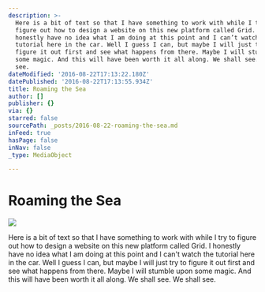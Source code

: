 ```yaml
---
description: >-
  Here is a bit of text so that I have something to work with while I try to
  figure out how to design a website on this new platform called Grid. I
  honestly have no idea what I am doing at this point and I can’t watch the
  tutorial here in the car. Well I guess I can, but maybe I will just try to
  figure it out first and see what happens from there. Maybe I will stumble upon
  some magic. And this will have been worth it all along. We shall see. We shall
  see.
dateModified: '2016-08-22T17:13:22.180Z'
datePublished: '2016-08-22T17:13:55.934Z'
title: Roaming the Sea
author: []
publisher: {}
via: {}
starred: false
sourcePath: _posts/2016-08-22-roaming-the-sea.md
inFeed: true
hasPage: false
inNav: false
_type: MediaObject

---
```

# Roaming the Sea
![](https://the-grid-user-content.s3-us-west-2.amazonaws.com/f7841fa4-b20f-4cca-8e2a-0c139d443cfc.jpg)

Here is a bit of text so that I have something to work with while I try to figure out how to design a website on this new platform called Grid. I honestly have no idea what I am doing at this point and I can't watch the tutorial here in the car. Well I guess I can, but maybe I will just try to figure it out first and see what happens from there. Maybe I will stumble upon some magic. And this will have been worth it all along. We shall see. We shall see.